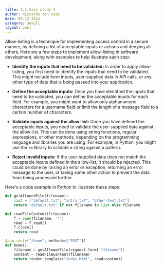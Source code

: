 ```yaml
---
title: 4.1 Case study 1
author: Riccardo ten Cate
date: 03-12-2024
category: Jekyll
layout: post
---
```


Allow-listing is a technique for implementing access control in a secure manner, by defining a list of acceptable inputs or actions and denying all others. Here are a few steps to implement allow-listing in software development, along with examples to help illustrate each step:

- **Identify the inputs that need to be validated:** In order to apply allow-listing, you first need to identify the inputs that need to be validated. This might include form inputs, user-supplied data in API calls, or any other type of data that is being passed into your application.

- **Define the acceptable inputs:** Once you have identified the inputs that need to be validated, you can define the acceptable inputs for each field. For example, you might want to allow only alphanumeric characters for a username field or limit the length of a message field to a certain number of characters.

- **Validate inputs against the allow-list:** Once you have defined the acceptable inputs, you need to validate the user-supplied data against the allow-list. This can be done using string functions, regular expressions, or other methods, depending on the programming language and libraries you are using. For example, in Python, you might use the `re` library to validate a string against a pattern.

- **Reject invalid inputs:** If the user-supplied data does not match the acceptable inputs defined in the allow-list, it should be rejected. This could be done by raising an error or exception, returning an error message to the user, or taking some other action to prevent the data from being processed further.

Here's a code example in Python to illustrate these steps:


```python
def getAllowedFile(filename):
    list = ["default.txt", "intro.txt", "other-text.txt"]
    return "default.txt" if not filename in list else filename

def readFileContent(filename):
    f = open(filename, 'r')
    read = f.read()
    f.close()
    return read

@app.route("/home", methods=['POST'])
def home():
    filename = getAllowedFile(request.form['filename'])
    content = readFileContent(filename)
    return render_template("index.html", read=content)

```
